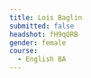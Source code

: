 ```yaml
---
title: Lois Baglin
submitted: false
headshot: fH9qQRB
gender: female
course:
  - English BA
---
```

